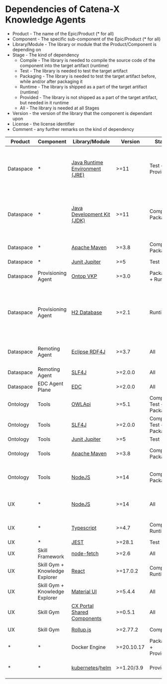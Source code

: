 # Dependencies of Catena-X Knowledge Agents

* Product - The name of the Epic/Product (* for all)
* Component - The specific sub-component of the Epic/Product (* for all)
* Library/Module - The library or module that the Product/Component is depending on
* Stage - The kind of dependency 
  * Compile - The library is needed to compile the source code of the component into the target artifact (runtime)
  * Test - The library is needed to test the target artifact
  * Packaging - The library is needed to test the target artifact before, while and/or after packaging it
  * Runtime - The library is shipped as a part of the target artifact (runtime)
  * Provided - The library is not shipped as a part of the target artifact, but needed in it runtime
  * All - The library is needed at all Stages
* Version - the version of the library that the component is dependant upon
* License - the license identifier
* Comment - any further remarks on the kind of dependency

| Product | Component | Library/Module  | Version | Stage | License | Comment |
|--- | --- | --- | --- | --- | --- | ---| 
| Dataspace | * | [Java Runtime Environment (JRE)](https://de.wikipedia.org/wiki/Java-Laufzeitumgebung) | >=11 | Test + Provided | * | License (GPL, BCL, ...) depends on choosen runtime. 
| Dataspace | * | [Java Development Kit (JDK)](https://de.wikipedia.org/wiki/Java_Development_Kit) | >=11 | Compile + Packaging | * | License (GPL, BCL, ...) depends on choosen kit. 
| Dataspace | * | [Apache Maven](https://maven.apache.org) | >=3.8 | Compile + Packaging | Apache License 2.0 |  
| Dataspace | * | [Junit Jupiter](https://junit.org) | >=5 | Test | MIT | 
| Dataspace | Provisioning Agent | [Ontop VKP](https://ontop-vkg.org/) | >=3.0 | Packaging + Runtime | Apache License 2.0 | 
| Dataspace | Provisioning Agent | [H2 Database](http://h2database.com/) | >=2.1 | Runtime | Mozilla Public License (2.0) and Eclipse Public License (1.0) | 
| Dataspace | Remoting Agent | [Eclipse RDF4J](https://rdf4j.org/) | >=3.7 | All | Eclipse Public License (1.0) | 
| Dataspace | Remoting Agent | [SLF4J](https://www.slf4j.org) | >=2.0.0 | All | MIT | 
| Dataspace | EDC Agent Plane | [EDC](https://www.slf4j.org) | >=2.0.0 | All | MIT | 
| Ontology | Tools | [OWLApi](https://github.com/owlcs/owlapi) | >=5.1 | Compile + Test + Packaging | LGPL and Apache License | 
| Ontology | Tools | [SLF4J](https://www.slf4j.org) | >=2.0.0 | Compile + Test + Packaging | MIT | 
| Ontology | Tools | [Junit Jupiter](https://junit.org) | >=5 | Test | MIT | 
| Ontology | Tools | [Apache Maven](https://maven.apache.org) | >=3.8 | Compile + Packaging | Apache License 2.0 |  
| Ontology | Tools | [NodeJS](https://nodejs.org/en/) | >=14 | Compile + Packaging | MIT (Main) + Various Extensions | Only for Json2Sql
| UX | * | [NodeJS](https://nodejs.org/en/) | >=14 | All | MIT (Main) + Various Extensions |
| UX | * | [Typescript](https://www.typescriptlang.org/) | >=4.7 | Compile + Runtime | Apache License 2.0 |
| UX | * | [JEST](https://jestjs.io/) | >=28.1 | Test | MIT |
| UX | Skill Framework | [node-fetch](https://github.com/node-fetch/node-fetch) | >=2.6 | All | MIT |
| UX | Skill Gym + Knowledge Explorer | [React](https://reactjs.org/) | >=17.0.2 | Compile + Runtime | MIT licence |
| UX | Skill Gym + Knowledge Explorer | [Material UI](https://mui.com/) | >=5.4.4 | All | MIT licence |
| UX | Skill Gym | [CX Portal Shared Components](https://www.npmjs.com/package/cx-portal-shared-components) | >=0.5.1 | All | Apache 2.0 |
| UX | Skill Gym | [Rollup.js](https://rollupjs.org/) | >=2.77.2 | Compile | MIT licence |
| * | * | Docker Engine | >=20.10.17 | Packaging + Provided | Apache License 2.0 |
| * | * | [kubernetes](https://kubernetes.io/de/)/[helm](https://helm.sh/) | >=1.20/3.9 | Provided | Apache License 2.0 |
